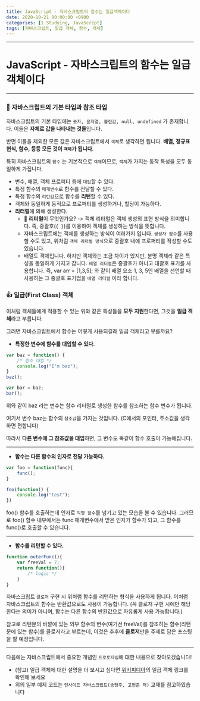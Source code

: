 ```yaml
---
title: JavaScript - 자바스크립트의 함수는 일급객체이다
date: 2020-10-21 00:00:00 +0900
categories: [1.Studying, JavaScript]
tags: [자바스크립트, 일급 객체, 함수, 객체]
---
```




------

# **JavaScript - 자바스크립트의 함수는 일급객체이다**


------

### 🚀 **자바스크립트의 기본 타입과 참조 타입**

자바스크립트의 기본 타입에는 `숫자, 문자열, 불린값, null, undefined` 가 존재합니다. 이들은 **자체로 값을 나타내는 것들**입니다.

반면 이들을 제외한 모든 값은 자바스크립트에서 `객체`로 생각하면 됩니다. **배열, 정규표현식, 함수, 등등 모든 것이 `객체`가 됩니다.**

특히 자바스크립트의 `함수` 는 기본적으로 `객체`이므로, `객체`가 가지는 동작 특성을 모두 동일하게 가집니다.

* 변수, 배열, 객체 프로퍼티 등에 `대입`할 수 있다.
* 특정 함수의 `매개변수`로 함수를 전달할 수 있다.
* 특정 함수의 `리턴값`으로 함수를 **리턴**할 수 있다.
* 객체와 동일하게 동적으로 프로퍼티를 생성하거나, 할당이 가능하다.
* **리터럴**에 의해 생성한다.
  * 🔑 **리터럴**이 무엇인가요? -> 객체 리터럴은 객체 생성의 표현 방식을 의미합니다. 즉, 중괄호(`{ }`)를 이용하여 객체를 생성하는 방식을 뜻합니다.
  * 자바스크립트에는 객체를 생성하는 방식이 여러가지 입니다. `생성자 함수`를 사용할 수도 있고, 위처럼 `객체 리터럴 방식`으로 중괄호 내에 프로퍼티를 작성할 수도 있습니다.
  * 배열도 객체입니다. 하지만 객체와는 조금 차이가 있지만, 분명 객체라 같은 특성을 동일하게 가지고 갑니다. `배열 리터럴`은 중괄호가 아니고 대괄호 표기를 사용합니다. 즉, var arr = [1,3,5]; 와 같이 배열 요소 1, 3, 5인 배열을 선언할 때 사용하는 그 중괄호 표기법을 `배열 리터럴` 이라 합니다.



### **👍 일급(First Class) 객체**

이처럼 객체들에게 적용할 수 있는 위와 같은 특성들을 **모두 지원**한다면, 그것을 **일급 객체**라고 부릅니다.

그러면 자바스크립트에서 함수는 어떻게 사용되길래 일급 객체라고 부를까요?

* **특정한 변수에 함수를 대입할 수 있다.**

```javascript
var baz = function() {
	/* 함수 대입 */
	console.log("I'm baz");
}
baz();

var bar = baz;
bar();
```

위와 같이 baz 라는 변수는 함수 리터럴로 생성한 함수를 참조하는 함수 변수가 됩니다.

여기서 변수 baz는 함수의 `참조값`을 가지는 것입니다. (C에서의 포인터, 주소값을 생각하면 편합니다)

따라서 **다른 변수에 그 참조값을 대입**하면, 그 변수도 똑같이 함수 호출이 가능해집니다.

------

* **함수는 다른 함수의 인자로 전달 가능하다.**

```javascript
var foo = function(func){
	func();
}

foo(function() {
	console.log("test");
})
```

foo() 함수를 호출하는데 인자로 `익명 함수`를 넘기고 있는 모습을 볼 수 있습니다. 그러므로 foo() 함수 내부에서는 func 매개변수에서 받은 인자가 함수가 되고, 그 함수를 func()로 호출할 수 있습니다.

------

* **함수를 리턴할 수 있다.**

```javascript
function outerFunc(){
	var freeVal = 7;
	return function(){
		/* logic */
	}
}
```

자바스크립트 `클로저` 구현 시 위처럼 함수를 리턴하는 형식을 사용하게 됩니다. 이처럼 자바스크립트의 함수는 반환값으로도 사용이 가능합니다. (꼭 클로저 구현 시에만 해당한다는 의미가 아니며, 함수는 다른 함수의 반환값으로 자유롭게 사용 가능합니다.)

참고로 리턴문의 바깥에 있는 외부 함수의 변수(여기선 freeVal)를 참조하는 함수(리턴문에 있는 함수)를 클로저라고 부르는데, 이것은 추후에 **클로저**만을 주제로 담은 포스팅을 할 예정입니다.

------

다음에는 자바스크립트에서 중요한 개념인 `프로토타입`에 대한 내용으로 찾아오겠습니다!

* (참고) 일급 객체에 대한 설명을 더 보시고 싶다면 [위키피디아](https://ko.wikipedia.org/wiki/%EC%9D%BC%EA%B8%89_%EA%B0%9D%EC%B2%B4)의 일급 객체 링크를 확인해 보세요
* 위의 일부 예제 코드는 `인사이드 자바스크립트(송형주, 고현준 저)` 교재를 참고하였습니다

